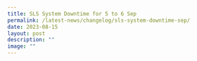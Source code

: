 ```yaml
---
title: SLS System Downtime for 5 to 6 Sep
permalink: /latest-news/changelog/sls-system-downtime-sep/
date: 2023-08-15
layout: post
description: ""
image: ""
---
```

